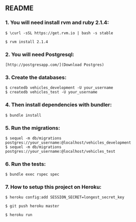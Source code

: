 ## README

### 1. You will need install rvm and ruby 2.1.4:

    $ \curl -sSL https://get.rvm.io | bash -s stable

    $ rvm install 2.1.4

### 2. You will need Postgresql:

    [http://postgresapp.com/](Download Postgres)

### 3. Create the databases:

    $ createdb vehicles_development -U your_username
    $ createdb vehicles_test -U your_username

### 4. Then install dependencies with bundler:

    $ bundle install

### 5. Run the migrations:

    $ sequel -m db/migrations postgres://your_username:@localhost/vehicles_development
    $ sequel -m db/migrations postgres://your_username:@localhost/vehicles_test

### 6. Run the tests:

    $ bundle exec rspec spec

### 7. How to setup this project on Heroku:

    $ heroku config:add SESSION_SECRET=longest_secret_key

    $ git push heroku master

    $ heroku run
